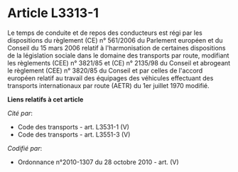 # Article L3313-1

Le temps de conduite et de repos des conducteurs est régi par les dispositions du règlement (CE) n° 561/2006 du Parlement
européen et du Conseil du 15 mars 2006 relatif à l'harmonisation de certaines dispositions de la législation sociale dans le
domaine des transports par route, modifiant les règlements (CEE) n° 3821/85 et (CE) n° 2135/98 du Conseil et abrogeant le
règlement (CEE) n° 3820/85 du Conseil et par celles de l'accord européen relatif au travail des équipages des véhicules
effectuant des transports internationaux par route (AETR) du 1er juillet 1970 modifié.

**Liens relatifs à cet article**

_Cité par_:

  - Code des transports - art. L3531-1 (V)
  - Code des transports - art. L3551-3 (V)

_Codifié par_:

  - Ordonnance n°2010-1307 du 28 octobre 2010 - art. (V)
